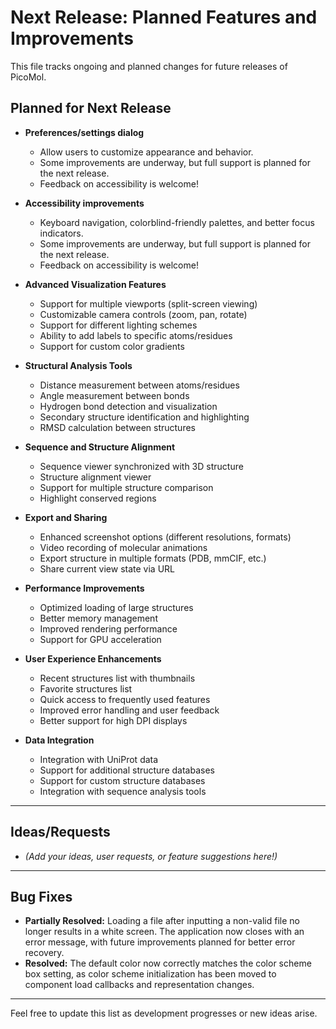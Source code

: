 # Next Release: Planned Features and Improvements

This file tracks ongoing and planned changes for future releases of PicoMol.

## Planned for Next Release

- **Preferences/settings dialog**
    - Allow users to customize appearance and behavior.
    - Some improvements are underway, but full support is planned for the next release.
    - Feedback on accessibility is welcome!
- **Accessibility improvements**
    - Keyboard navigation, colorblind-friendly palettes, and better focus indicators.
    - Some improvements are underway, but full support is planned for the next release.
    - Feedback on accessibility is welcome!

- **Advanced Visualization Features**
    - Support for multiple viewports (split-screen viewing)
    - Customizable camera controls (zoom, pan, rotate)
    - Support for different lighting schemes
    - Ability to add labels to specific atoms/residues
    - Support for custom color gradients

- **Structural Analysis Tools**
    - Distance measurement between atoms/residues
    - Angle measurement between bonds
    - Hydrogen bond detection and visualization
    - Secondary structure identification and highlighting
    - RMSD calculation between structures

- **Sequence and Structure Alignment**
    - Sequence viewer synchronized with 3D structure
    - Structure alignment viewer
    - Support for multiple structure comparison
    - Highlight conserved regions

- **Export and Sharing**
    - Enhanced screenshot options (different resolutions, formats)
    - Video recording of molecular animations
    - Export structure in multiple formats (PDB, mmCIF, etc.)
    - Share current view state via URL

- **Performance Improvements**
    - Optimized loading of large structures
    - Better memory management
    - Improved rendering performance
    - Support for GPU acceleration

- **User Experience Enhancements**
    - Recent structures list with thumbnails
    - Favorite structures list
    - Quick access to frequently used features
    - Improved error handling and user feedback
    - Better support for high DPI displays

- **Data Integration**
    - Integration with UniProt data
    - Support for additional structure databases
    - Support for custom structure databases
    - Integration with sequence analysis tools

---

## Ideas/Requests

- _(Add your ideas, user requests, or feature suggestions here!)_

---

## Bug Fixes

- **Partially Resolved:** Loading a file after inputting a non-valid file no longer results in a white screen. The application now closes with an error message, with future improvements planned for better error recovery.
- **Resolved:** The default color now correctly matches the color scheme box setting, as color scheme initialization has been moved to component load callbacks and representation changes.

---

Feel free to update this list as development progresses or new ideas arise.
